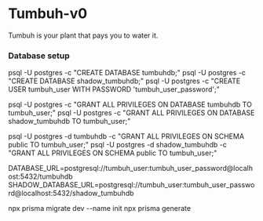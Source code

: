 # Tumbuh-v0

Tumbuh is your plant that pays you to water it.

### Database setup

psql -U postgres -c "CREATE DATABASE tumbuhdb;"
psql -U postgres -c "CREATE DATABASE shadow_tumbuhdb;"
psql -U postgres -c "CREATE USER tumbuh_user WITH PASSWORD 'tumbuh_user_password';"

psql -U postgres -c "GRANT ALL PRIVILEGES ON DATABASE tumbuhdb TO tumbuh_user;"
psql -U postgres -c "GRANT ALL PRIVILEGES ON DATABASE shadow_tumbuhdb TO tumbuh_user;"

psql -U postgres -d tumbuhdb -c "GRANT ALL PRIVILEGES ON SCHEMA public TO tumbuh_user;"
psql -U postgres -d shadow_tumbuhdb -c "GRANT ALL PRIVILEGES ON SCHEMA public TO tumbuh_user;"

DATABASE_URL=postgresql://tumbuh_user:tumbuh_user_password@localhost:5432/tumbuhdb
SHADOW_DATABASE_URL=postgresql://tumbuh_user:tumbuh_user_password@localhost:5432/shadow_tumbuhdb

npx prisma migrate dev --name init
npx prisma generate